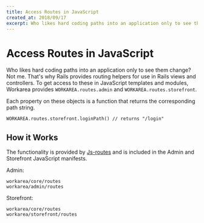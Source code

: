 ```yaml
---
title: Access Routes in JavaScript
created_at: 2018/09/17
excerpt: Who likes hard coding paths into an application only to see them change? Not me. That's why Rails provides routing helpers for use in Rails views and controllers. To get access to these in JavaScript templates and modules, Workarea provides WORKAREA.ro
---
```


# Access Routes in JavaScript

Who likes hard coding paths into an application only to see them change? Not me. That's why Rails provides routing helpers for use in Rails views and controllers. To get access to these in JavaScript templates and modules, Workarea provides `WORKAREA.routes.admin` and `WORKAREA.routes.storefront`.

Each property on these objects is a function that returns the corresponding path string.

```
WORKAREA.routes.storefront.loginPath() // returns "/login"
```

## How it Works

The functionality is provided by [Js-routes](http://railsware.github.io/js-routes/) and is included in the Admin and Storefront JavaScript manifests.

Admin:

```
workarea/core/routes
workarea/admin/routes
```

Storefront:

```
workarea/core/routes
workarea/storefront/routes
```

